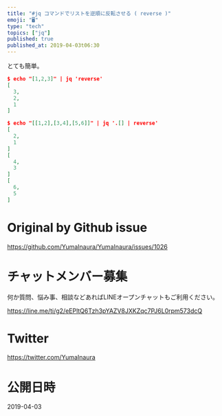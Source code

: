 ```yaml
---
title: "#jq コマンドでリストを逆順に反転させる ( reverse )"
emoji: "🖥"
type: "tech"
topics: ["jq"]
published: true
published_at: 2019-04-03t06:30
---
```


とても簡単。

```json
$ echo "[1,2,3]" | jq 'reverse'
[
  3,
  2,
  1
]
```

```json
$ echo "[[1,2],[3,4],[5,6]]" | jq '.[] | reverse'
[
  2,
  1
]
[
  4,
  3
]
[
  6,
  5
]
```

# Original by Github issue

https://github.com/YumaInaura/YumaInaura/issues/1026








<!-- Update From Qiita API -->

# チャットメンバー募集


何か質問、悩み事、相談などあればLINEオープンチャットもご利用ください。

https://line.me/ti/g2/eEPltQ6Tzh3pYAZV8JXKZqc7PJ6L0rpm573dcQ





# Twitter


https://twitter.com/YumaInaura


<!-- Update From Qiita API -->



# 公開日時

2019-04-03
